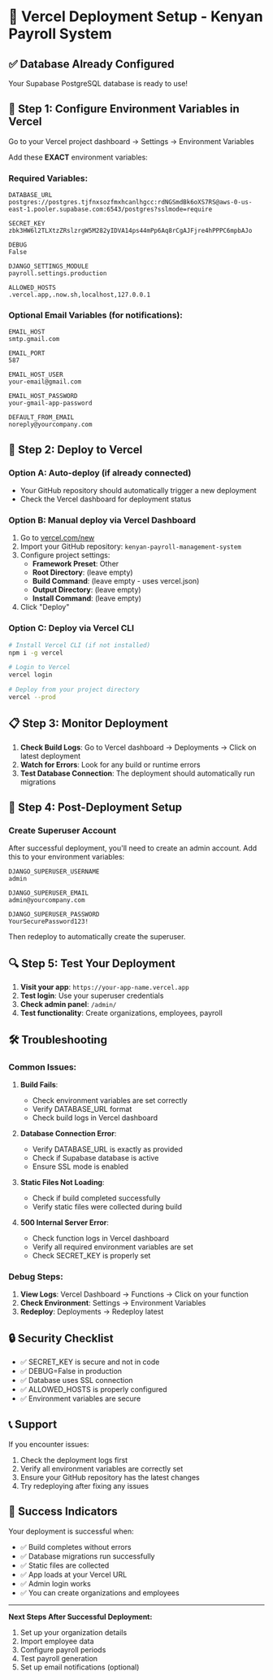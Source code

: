 # 🚀 Vercel Deployment Setup - Kenyan Payroll System

## ✅ Database Already Configured
Your Supabase PostgreSQL database is ready to use!

## 🔧 Step 1: Configure Environment Variables in Vercel

Go to your Vercel project dashboard → Settings → Environment Variables

Add these **EXACT** environment variables:

### Required Variables:

```
DATABASE_URL
postgres://postgres.tjfnxsozfmxhcanlhgcc:rdNGSmdBk6oXS7RS@aws-0-us-east-1.pooler.supabase.com:6543/postgres?sslmode=require
```

```
SECRET_KEY
zbk3HW6l2TLXtzZRslzrgW5M282yIDVA14ps44mPp6Aq8rCgAJFjre4hPPPC6mpbAJo
```

```
DEBUG
False
```

```
DJANGO_SETTINGS_MODULE
payroll.settings.production
```

```
ALLOWED_HOSTS
.vercel.app,.now.sh,localhost,127.0.0.1
```

### Optional Email Variables (for notifications):

```
EMAIL_HOST
smtp.gmail.com
```

```
EMAIL_PORT
587
```

```
EMAIL_HOST_USER
your-email@gmail.com
```

```
EMAIL_HOST_PASSWORD
your-gmail-app-password
```

```
DEFAULT_FROM_EMAIL
noreply@yourcompany.com
```

## 🚀 Step 2: Deploy to Vercel

### Option A: Auto-deploy (if already connected)
- Your GitHub repository should automatically trigger a new deployment
- Check the Vercel dashboard for deployment status

### Option B: Manual deploy via Vercel Dashboard
1. Go to [vercel.com/new](https://vercel.com/new)
2. Import your GitHub repository: `kenyan-payroll-management-system`
3. Configure project settings:
   - **Framework Preset**: Other
   - **Root Directory**: (leave empty)
   - **Build Command**: (leave empty - uses vercel.json)
   - **Output Directory**: (leave empty)
   - **Install Command**: (leave empty)
4. Click "Deploy"

### Option C: Deploy via Vercel CLI
```bash
# Install Vercel CLI (if not installed)
npm i -g vercel

# Login to Vercel
vercel login

# Deploy from your project directory
vercel --prod
```

## 📋 Step 3: Monitor Deployment

1. **Check Build Logs**: Go to Vercel dashboard → Deployments → Click on latest deployment
2. **Watch for Errors**: Look for any build or runtime errors
3. **Test Database Connection**: The deployment should automatically run migrations

## 🎯 Step 4: Post-Deployment Setup

### Create Superuser Account

After successful deployment, you'll need to create an admin account. Add this to your environment variables:

```
DJANGO_SUPERUSER_USERNAME
admin
```

```
DJANGO_SUPERUSER_EMAIL
admin@yourcompany.com
```

```
DJANGO_SUPERUSER_PASSWORD
YourSecurePassword123!
```

Then redeploy to automatically create the superuser.

## 🔍 Step 5: Test Your Deployment

1. **Visit your app**: `https://your-app-name.vercel.app`
2. **Test login**: Use your superuser credentials
3. **Check admin panel**: `/admin/`
4. **Test functionality**: Create organizations, employees, payroll

## 🛠️ Troubleshooting

### Common Issues:

1. **Build Fails**:
   - Check environment variables are set correctly
   - Verify DATABASE_URL format
   - Check build logs in Vercel dashboard

2. **Database Connection Error**:
   - Verify DATABASE_URL is exactly as provided
   - Check if Supabase database is active
   - Ensure SSL mode is enabled

3. **Static Files Not Loading**:
   - Check if build completed successfully
   - Verify static files were collected during build

4. **500 Internal Server Error**:
   - Check function logs in Vercel dashboard
   - Verify all required environment variables are set
   - Check SECRET_KEY is properly set

### Debug Steps:

1. **View Logs**: Vercel Dashboard → Functions → Click on your function
2. **Check Environment**: Settings → Environment Variables
3. **Redeploy**: Deployments → Redeploy latest

## 🔒 Security Checklist

- ✅ SECRET_KEY is secure and not in code
- ✅ DEBUG=False in production
- ✅ Database uses SSL connection
- ✅ ALLOWED_HOSTS is properly configured
- ✅ Environment variables are secure

## 📞 Support

If you encounter issues:
1. Check the deployment logs first
2. Verify all environment variables are correctly set
3. Ensure your GitHub repository has the latest changes
4. Try redeploying after fixing any issues

## 🎉 Success Indicators

Your deployment is successful when:
- ✅ Build completes without errors
- ✅ Database migrations run successfully
- ✅ Static files are collected
- ✅ App loads at your Vercel URL
- ✅ Admin login works
- ✅ You can create organizations and employees

---

**Next Steps After Successful Deployment:**
1. Set up your organization details
2. Import employee data
3. Configure payroll periods
4. Test payroll generation
5. Set up email notifications (optional)

